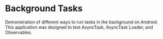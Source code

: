 # Background Tasks
Demonstration of different ways to run tasks in the background on Android. This application was designed to test AsyncTask, AsyncTask Loader, and Observables. 
